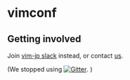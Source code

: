 # vimconf

## Getting involved

Join [vim-jp slack](https://vim-jp.org/docs/chat.html) instead, or contact [us](https://twitter.com/vim_jp).

(We stopped using [![Gitter](https://badges.gitter.im/vim-jp/vimconf.svg)](https://gitter.im/vim-jp/vimconf?utm_source=badge&utm_medium=badge&utm_campaign=pr-badge&utm_content=badge). )
